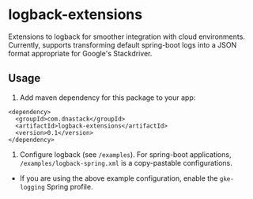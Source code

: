 # logback-extensions
Extensions to logback for smoother integration with cloud environments. Currently, supports transforming default spring-boot logs into a JSON format appropriate for Google's Stackdriver.


## Usage


1. Add maven dependency for this package to your app:
```
<dependency>
  <groupId>com.dnastack</groupId>
  <artifactId>logback-extensions</artifactId>
  <version>0.1</version>
</dependency>
```

1. Configure logback (see `/examples`). For spring-boot applications, `/examples/logback-spring.xml` is a copy-pastable configurations.

  * If you are using the above example configuration, enable the `gke-logging` Spring profile.